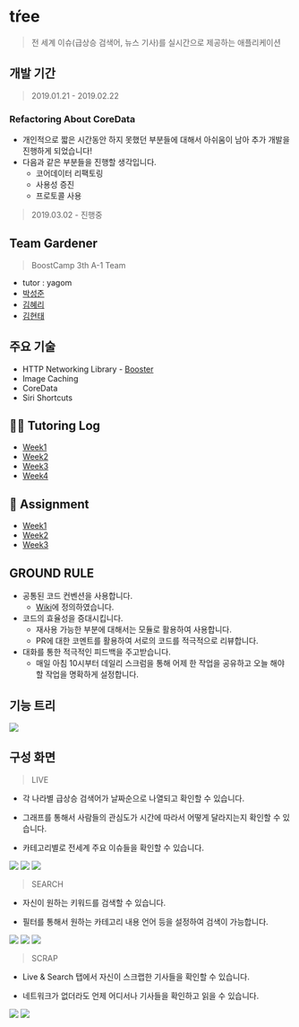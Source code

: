 # tŕee
> 전 세계 이슈(급상승 검색어, 뉴스 기사)를 실시간으로 제공하는 애플리케이션

## 개발 기간
> 2019.01.21 - 2019.02.22

### Refactoring About CoreData 

- 개인적으로 짧은 시간동안 하지 못했던 부분들에 대해서 아쉬움이 남아 추가 개발을 진행하게 되었습니다!
- 다음과 같은 부분들을 진행할 생각입니다.
    - 코어데이터 리팩토링
    - 사용성 증진
    - 프로토콜 사용

> 2019.03.02 - 진행중


## Team Gardener
> BoostCamp 3th A-1 Team
- tutor : yagom 
- [박성준](https://github.com/godpp) 
- [김혜리](https://github.com/kimhyeri) 
- [김현태](https://github.com/onemoongit)

## 주요 기술
- HTTP Networking Library - [Booster](https://github.com/godpp/Booster)
- Image Caching
- CoreData
- Siri Shortcuts

## 👨‍🏫 Tutoring Log

* [Week1](https://github.com/boostcamp3-iOS/team-a1/wiki/Week1)
* [Week2](https://github.com/boostcamp3-iOS/team-a1/wiki/Week2)
* [Week3](https://github.com/boostcamp3-iOS/team-a1/wiki/Week3)
* [Week4](https://github.com/boostcamp3-iOS/team-a1/wiki/Week4)

## 📝 Assignment

* [Week1](https://github.com/boostcamp3-iOS/team-a1/wiki/Week1-Assignment)
* [Week2](https://github.com/boostcamp3-iOS/team-a1/wiki/Week2-Assignment)
* [Week3](https://github.com/boostcamp3-iOS/team-a1/wiki/Week3-Assignment)

## GROUND RULE

* 공통된 코드 컨벤션을 사용합니다.
  - [Wiki](https://github.com/boostcamp3-iOS/team-a1/wiki/Swift-Style-Guide)에 정의하였습니다.
* 코드의 효율성을 증대시킵니다.
  - 재사용 가능한 부분에 대해서는 모듈로 활용하여 사용합니다.
  - PR에 대한 코멘트를 활용하여 서로의 코드를 적극적으로 리뷰합니다.
* 대화를 통한 적극적인 피드백을 주고받습니다.
  - 매일 아침 10시부터 데일리 스크럼을 통해 어제 한 작업을 공유하고 오늘 해야할 작업을 명확하게 설정합니다.

## 기능 트리

![](./image/tree.png)


## 구성 화면 

> LIVE

- 각 나라별 급상승 검색어가 날짜순으로 나열되고 확인할 수 있습니다.

- 그래프를 통해서 사람들의 관심도가 시간에 따라서 어떻게 달라지는지 확인할 수 있습니다.

- 카테고리별로 전세계 주요 이슈들을 확인할 수 있습니다.

![](./image/live1.png)
![](./image/live2.png)
![](./image/live3.png)


> SEARCH

- 자신이 원하는 키워드를 검색할 수 있습니다.

- 필터를 통해서 원하는 카테고리 내용 언어 등을 설정하여 검색이 가능합니다.

![](./image/search1.png)
![](./image/search2.png)
![](./image/search3.png)

> SCRAP

- Live & Search 탭에서 자신이 스크랩한 기사들을 확인할 수 있습니다. 

- 네트워크가 없더라도 언제 어디서나 기사들을 확인하고 읽을 수 있습니다.

![](./image/scrap1.png)
![](./image/scrap2.png)


